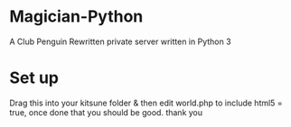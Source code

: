 # Magician-Python
A Club Penguin Rewritten private server written in Python 3

# Set up

Drag this into your kitsune folder & then edit world.php to include html5 = true, once done that you should be good. thank you
